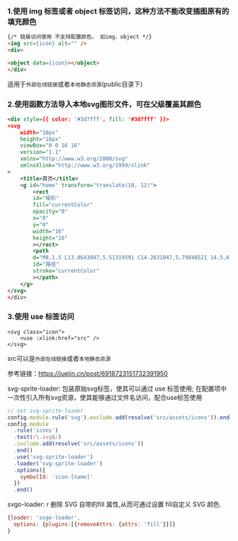
### 1.使用 img 标签或者 object 标签访问，这种方法不能改变插图原有的填充颜色

```html
{/* 链接访问使用 不支持配置颜色， 如img、object */}
<img src={icon} alt="" />
<div>

<object data={icon}></object>
</div>
```

适用于`外部在线链接`或者`本地静态资源`(public目录下)

### 2.使用函数方法导入本地svg图形文件，可在父级覆盖其颜色
```xml
<div style={{ color: '#3d7fff', fill: '#3d7fff' }}>
<svg
    width="16px"
    height="16px"
    viewBox="0 0 16 16"
    version="1.1"
    xmlns="http://www.w3.org/2000/svg"
    xmlnsXlink="http://www.w3.org/1999/xlink"
>
    <title>首页</title>
    <g id="home" transform="translate(10, 12)">
        <rect
        id="矩形"
        fill="currentColor"
        opacity="0"
        x="0"
        y="0"
        width="16"
        height="16"
        ></rect>
        <path
        d="M8,1.5 L13.8643047,5.51319591 C14.2631047,5.79848521 14.5,6.25766673 14.5,6.74703964 L14.5,12.9803686 C14.5,13.3998069 14.3292905,13.7794677 14.0535299,14.0543191 C13.7771708,14.3297671 13.395349,14.5 12.9736883,14.5 L10.7105281,14.5 L10.7105281,12.0623574 C10.7105281,11.3157368 10.4069914,10.6396762 9.91601978,10.1503232 C9.42564675,9.66156677 8.74825525,9.3591169 8,9.3591169 C7.25174475,9.3591169 6.57435325,9.66156677 6.08398022,10.1503232 C5.59300859,10.6396762 5.28947187,11.3157368 5.28947187,12.0623574 L5.28947187,14.5 L3.0263117,14.5 C2.604651,14.5 2.22282916,14.3297671 1.94647005,14.0543191 C1.67070953,13.7794677 1.5,13.3998069 1.5,12.9803686 L1.5,6.74721177 C1.5,6.25778334 1.7368443,5.79852171 2.13569822,5.51319379 L7.53899023,1.64778427 C7.67675154,1.54922297 7.83838754,1.5 8,1.5 Z"
        id="路径"
        stroke="currentColor"
        ></path>
    </g>
</svg>
</div>
```
### 3.使用 use 标签访问 
```
<svg class="icon">
    <use :xlink:href="src" />
</svg>
```

src可以是`外部在线链接`或者`本地静态资源`

参考链接：https://juejin.cn/post/6918723151732391950



svg-sprite-loader: 包装原始svg标签，使其可以通过 use 标签使用;
在配置项中一次性引入所有svg资源，使其能够通过文件名访问，配合use标签使用

```js
// set svg-sprite-loader
config.module.rule('svg').exclude.add(resolve('src/assets/icons')).end()
config.module
  .rule('icons')
  .test(/\.svg$/)
  .include.add(resolve('src/assets/icons'))
  .end()
  .use('svg-sprite-loader')
  .loader('svg-sprite-loader')
  .options({
    symbolId: 'icon-[name]'
  })
  .end()
```
svgo-loader: r 删除 SVG 自带的fill 属性,从而可通过设置 fill自定义 SVG 颜色.
```js
{loader: 'svgo-loader', 
  options: {plugins:[{removeAttrs: {attrs: 'fill'}}]}
}
```

